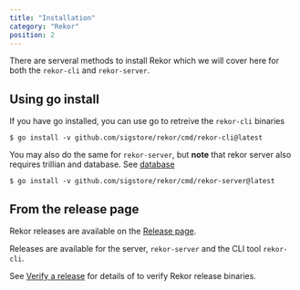 ```yaml
---
title: "Installation"
category: "Rekor"
position: 2
---
```


There are serveral methods to install Rekor which we will cover here for both the `rekor-cli` and `rekor-server`.
<!--more-->

## Using go install

If you have go installed, you can use go to retreive the `rekor-cli` binaries

    $ go install -v github.com/sigstore/rekor/cmd/rekor-cli@latest

You may also do the same for `rekor-server`, but **note** that rekor server also
requires trillian and database. See [database](database.md)

    $ go install -v github.com/sigstore/rekor/cmd/rekor-server@latest

## From the release page

Rekor releases are available on the [Release page](https://github.com/sigstore/rekor/releases).

Releases are available for the server, `rekor-server` and the CLI tool `rekor-cli`.

See [Verify a release](verify-release.md) for details of to verify Rekor release binaries.
